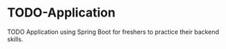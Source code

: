 # TODO-Application
TODO Application using Spring Boot for freshers to practice their backend skills.
